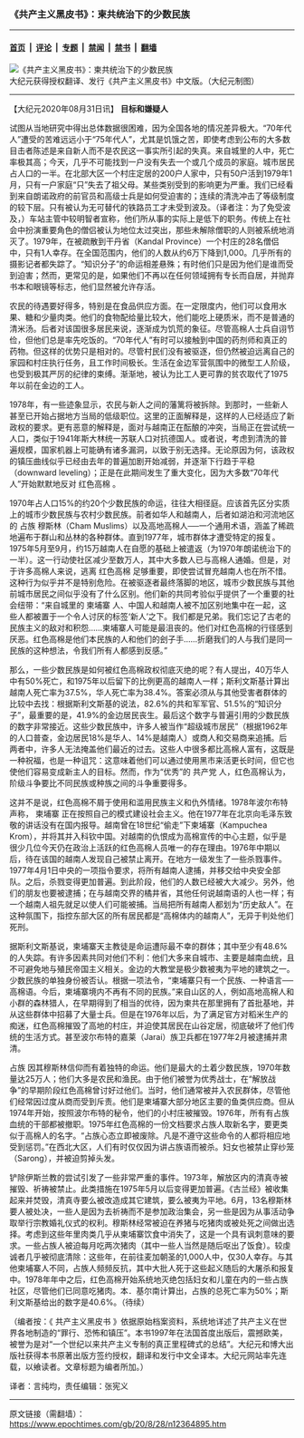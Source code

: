 ### 《共产主义黑皮书》：柬共统治下的少数民族

---

#### [首页](../../../..?n12364895) &nbsp;|&nbsp; [评论](../../../../../epoch-comment?n12364895) &nbsp;|&nbsp; [专题](../../../../../epoch-special?n12364895) &nbsp;|&nbsp; [禁闻](../../../../../epoch-news?n12364895) &nbsp;|&nbsp; [禁书](../../../../../books?n12364895) &nbsp;|&nbsp; [翻墙](https://github.com/gfw-breaker/nogfw/blob/master/README.md?n12364895)


<div><img alt="《共产主义黑皮书》：柬共统治下的少数民族" class="attachment-djy_600_400 size-djy_600_400 wp-post-image" src="https://i.epochtimes.com/assets/uploads/2017/12/dcbb5ad1ea37934a168afd29d68d142e-600x400.jpg"/>
<div class="caption">
 大纪元获得授权翻译、发行《共产主义黑皮书》中文版。（大纪元制图）
</div></div><hr/><div class="post_content" id="artbody" itemprop="articleBody">
 <!-- article content begin -->
 <p>
  【大纪元2020年08月31日讯】
  <strong>
   目标和嫌疑人
  </strong>
 </p>
 <p>
  试图从当地研究中得出总体数据很困难，因为全国各地的情况差异极大。“70年代人”遭受的苦难远远小于“75年代人”，尤其是饥饿之苦，即使考虑到公布的大多数目击者陈述是来自新人而不是农民这一事实所引起的失真。来自城里的人中，死亡率极其高；今天，几乎不可能找到一户没有失去一个或几个成员的家庭。城市居民占人口的一半。在北部大区一个村庄定居的200户人家中，只有50户活到1979年1月，只有一户家庭“只”失去了祖父母。某些类别受到的影响更为严重。我们已经看到来自朗诺政府的前官员和高级士兵是如何受迫害的；连续的清洗冲击了等级制度的较下层。只有被认为无可替代的铁路员工才未受到波及。（译者注：为了免受波及，）车站主管中较明智者宣称，他们所从事的实际上是低下的职务。传统上在社会中扮演重要角色的僧侣被认为地位太过突出，那些未解除僧职的人则被系统地消灭了。1979年，在被疏散到干丹省（Kandal Province）一个村庄的28名僧侣中，只有1人幸存。在全国范围内，他们的人数从约6万下降到1,000。几乎所有的摄影记者都失踪了。“知识分子”的命运相差悬殊；有时他们只是因为他们是谁而受到迫害；然而，更常见的是，如果他们不再以在任何领域拥有专长而自居，并抛弃书本和眼镜等标志，他们显然被允许存活。
 </p>
 <p>
  农民的待遇要好得多，特别是在食品供应方面。在一定限度内，他们可以食用水果、糖和少量肉类。他们的食物配给量比较大，他们能吃上硬质米，而不是普通的清米汤。后者对该国很多居民来说，逐渐成为饥荒的象征。尽管高棉人士兵自诩节俭，但他们总是率先吃饭的。“70年代人”有时可以接触到中国的药剂师和真正的药物。但这样的优势只是相对的。尽管村民们没有被驱逐，但仍然被迫远离自己的家园和村庄执行任务，且工作时间极长。生活在金边军营氛围中的微型工人阶级，也受到极其严厉的纪律的束缚。渐渐地，被认为比工人更可靠的贫农取代了1975年以前在金边的工人。
 </p>
 <p>
  1978年，有一些迹象显示，农民与新人之间的藩篱将被拆除。到那时，一些新人甚至已开始占据地方当局的低级职位。这里的正面解释是，这样的人已经适应了新政权的要求。更有恶意的解释是，面对与越南正在酝酿的冲突，当局正在尝试统一人口，类似于1941年斯大林统一苏联人口对抗德国人。或者说，考虑到清洗的普遍规模，国家机器上可能确有诸多漏洞，以致于别无选择。无论原因为何，该政权的镇压曲线似乎已经由去年的普遍加剧开始减弱，并逐渐下行趋于平稳（downward leveling）；正是在此期间发生了重大变化，因为大多数“70年代人”开始默默地反对
  <ok href="https://www.epochtimes.com/gb/tag/%E7%BA%A2%E8%89%B2%E9%AB%98%E6%A3%89.html">
   红色高棉
  </ok>
  。
 </p>
 <p>
  1970年占人口15%的约20个少数民族的命运，往往大相径庭。应该首先区分实质上的城市少数民族与农村少数民族。前者如华人和越南人，后者如湖泊和河流地区的
  <ok href="https://www.epochtimes.com/gb/tag/%E5%8D%A0%E6%97%8F.html">
   占族
  </ok>
  穆斯林（Cham Muslims）以及高地高棉人──一个通用术语，涵盖了稀疏地遍布于群山和丛林的各种群体。直到1977年，城市群体才遭受特定的报复。1975年5月至9月，约15万越南人在自愿的基础上被遣返（为1970年朗诺统治下的一半）。这一行动使社区减少至数万人，其中大多数人已与高棉人通婚。但是，对于许多高棉人来说，逃离
  <ok href="https://www.epochtimes.com/gb/tag/%E7%BA%A2%E8%89%B2%E9%AB%98%E6%A3%89.html">
   红色高棉
  </ok>
  足够重要，即使尝试冒充越南人也在所不惜。这种行为似乎并不是特别危险。在被驱逐者最终落脚的地区，城市少数民族与其他前城市居民之间似乎没有了什么区别。他们新的共同考验似乎提供了一个重要的社会纽带：“来自城里的
  <ok href="https://www.epochtimes.com/gb/tag/%E6%9F%AC%E5%9F%94%E5%AF%A8.html">
   柬埔寨
  </ok>
  人、中国人和越南人被不加区别地集中在一起，这些人都被置于一个令人讨厌的标签‘新人’之下。我们都是兄弟。我们忘记了古老的民族主义的敌对和积怨……柬埔寨人可能是最沮丧的。他们对红色高棉的行径感到厌恶。红色高棉是他们本民族的人和他们的刽子手……折磨我们的人与我们是同一民族的这种想法，令我们所有人都感到反感。”
 </p>
 <p>
  那么，一些少数民族是如何被红色高棉政权彻底灭绝的呢？有人提出，40万华人中有50%死亡，和1975年以后留下的比例更高的越南人一样；斯利文斯基计算出越南人死亡率为37.5%，华人死亡率为38.4%。答案必须从与其他受害者群体的比较中去找：根据斯利文斯基的说法，82.6%的共和军军官、51.5%的“知识分子”，最重要的是，41.9%的金边居民丧生。最后这个数字与普遍引用的少数民族的数字非常接近。这些少数民族中，许多人被当作“超级城市居民”（根据1962年的人口普查，金边居民18%是华人、14%是越南人）或商人和交易商来追捕。后两者中，许多人无法掩盖他们最近的过去。这些人中很多都比高棉人富有，这既是一种祝福，也是一种诅咒：这意味着他们可以通过使用黑市来活更长时间，但它也使他们容易变成新主人的目标。然而，作为“优秀”的
  <ok href="https://www.epochtimes.com/gb/tag/%E5%85%B1%E4%BA%A7%E5%85%9A.html">
   共产党
  </ok>
  人，红色高棉认为，阶级斗争要比不同民族或种族之间的斗争重要得多。
 </p>
 <p>
  这并不是说，红色高棉不屑于使用和滥用民族主义和仇外情绪。1978年波尔布特声称，
  <ok href="https://www.epochtimes.com/gb/tag/%E6%9F%AC%E5%9F%94%E5%AF%A8.html">
   柬埔寨
  </ok>
  正在按照自己的模式建设社会主义。他在1977年在北京向毛泽东致敬的讲话没有在国内报导。越南曾在18世纪“偷走”下柬埔寨（Kampuchea Krom），并将其并入科钦中国。对越南的仇恨成为高棉宣传的中心主题，似乎是很少几位今天仍在政治上活跃的红色高棉人员唯一的存在理由。1976年中期以后，待在该国的越南人发现自己被禁止离开。在地方一级发生了一些杀戮事件。1977年4月1日中央的一项指令要求，将所有越南人逮捕，并移交给中央安全部队。之后，杀戮变得更加普遍。到此阶段，他们的人数已经被大大减少。另外，他们的朋友也要被逮捕；在与越南交界的橘井省，其他任何说越南语的人也一样；有一个越南人祖先就足以使人们可能被捕。当局把所有越南人都划为“历史敌人”。在这种氛围下，指控东部大区的所有居民都是“高棉体内的越南人”，无异于判处他们死刑。
 </p>
 <p>
  据斯利文斯基说，柬埔寨天主教徒是命运遭际最不幸的群体；其中至少有48.6%的人失踪。有许多因素共同对他们不利：他们大多来自城市、主要是越南血统，且不可避免地与殖民帝国主义相关。金边的大教堂是极少数被夷为平地的建筑之一。少数民族的单独身份被否认。根据一项法令，“柬埔寨只有一个民族、一种语言──高棉语。今后，柬埔寨境内不再有不同的民族。”来自山区的人，例如高地高棉人和小群的森林猎人，在早期得到了相当的优待，因为柬共在那里拥有了首批基地，并从这些群体中招募了大量士兵。但是在1976年以后，为了满足官方对稻米生产的痴迷，红色高棉摧毁了高地的村庄，并迫使其居民在山谷定居，彻底破坏了他们传统的生活方式。甚至波尔布特的嘉莱（Jarai）族卫兵都在1977年2月被逮捕并肃清。
 </p>
 <p>
  <ok href="https://www.epochtimes.com/gb/tag/%E5%8D%A0%E6%97%8F.html">
   占族
  </ok>
  因其穆斯林信仰而有着独特的命运。他们是最大的土着少数民族，1970年数量达25万人；他们大多是农民和渔民。由于他们被誉为优秀战士，在“解放战争”的早期阶段红色高棉曾讨好过他们。当时，他们通常被并入农民群体，尽管他们经常因过度从商而受到斥责。他们是柬埔寨大部分地区主要的鱼类供应商。但从1974年开始，按照波尔布特的秘令，他们的小村庄被摧毁。1976年，所有有占族血统的干部都被撤职。1975年红色高棉的一份文档要求占族人取新名字，要更类似于高棉人的名字。“占族心态立即被废除。凡是不遵守这些命令的人都将相应地受到惩罚。”在西北大区，人们有时仅仅因为讲占族语而被杀。妇女也被禁止穿纱笼（Sarong），并被迫剪掉头发。
 </p>
 <p>
  铲除伊斯兰教的尝试引发了一些非常严重的事件。1973年，解放区内的清真寺被摧毁、祈祷被禁止。此类措施在1975年5月以后变得更加普遍。《古兰经》被收集起来并焚毁，清真寺要么被改造成其它建筑，要么被夷为平地。6月，13名穆斯林要人被处决，一些人是因为去祈祷而不是参加政治集会，另一些是因为从事活动争取举行宗教婚礼仪式的权利。穆斯林经常被迫在养猪与吃猪肉或被处死之间做出选择。考虑到这些年里肉类几乎从柬埔寨饮食中消失了，这是一个具有讽刺意味的要求。一些占族人被迫每月吃两次猪肉（其中一些人当然是随后呕出了饭食）。较虔诚者几乎被彻底清除：这些年，在前往麦加朝圣的1,000人中，仅30人幸存。与其他柬埔寨人不同，占族人频频反抗，其中大批人死于这些起义随后的大屠杀和报复中。1978年年中之后，红色高棉开始系统地灭绝包括妇女和儿童在内的一些占族社区，尽管他们已同意吃猪肉。本．基尔南计算出，占族的总死亡率为50%；斯利文斯基给出的数字是40.6%。（待续）
 </p>
 <p>
  （编者按：《
  <ok href="https://www.epochtimes.com/gb/tag/%E5%85%B1%E4%BA%A7%E4%B8%BB%E4%B9%89%E9%BB%91%E7%9A%AE%E4%B9%A6.html">
   共产主义黑皮书
  </ok>
  》依据原始档案资料，系统地详述了共产主义在世界各地制造的“罪行、恐怖和镇压”。本书1997年在法国首度出版后，震撼欧美，被誉为是对“一个世纪以来共产主义专制的真正里程碑式的总结”。大纪元和博大出版社获得本书原著出版方签约授权，翻译和发行中文全译本。大纪元网站率先连载，以飨读者。文章标题为编者所加。）
 </p>
 <p>
  译者：言纯均，责任编辑：张宪义
 </p>
 <!-- article content end -->
 <div id="below_article_ad">
 </div>
</div>


---

原文链接（需翻墙）：https://www.epochtimes.com/gb/20/8/28/n12364895.htm